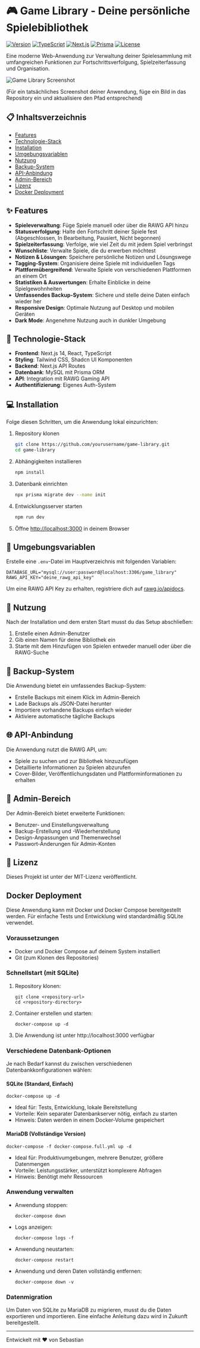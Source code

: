 # 🎮 Game Library - Deine persönliche Spielebibliothek

[![Version](https://img.shields.io/badge/version-1.0.0-blue.svg)](https://semver.org)
[![TypeScript](https://img.shields.io/badge/TypeScript-5.0.4-blue.svg)](https://www.typescriptlang.org)
[![Next.js](https://img.shields.io/badge/Next.js-14.0.0-black.svg)](https://nextjs.org)
[![Prisma](https://img.shields.io/badge/Prisma-4.14.0-2D3748.svg)](https://www.prisma.io)
[![License](https://img.shields.io/badge/license-MIT-green.svg)](https://opensource.org/licenses/MIT)

Eine moderne Web-Anwendung zur Verwaltung deiner Spielesammlung mit umfangreichen Funktionen zur Fortschrittsverfolgung, Spielzeiterfassung und Organisation.

![Game Library Screenshot](https://via.placeholder.com/800x400?text=Game+Library+Screenshot)

(Für ein tatsächliches Screenshot deiner Anwendung, füge ein Bild in das Repository ein und aktualisiere den Pfad entsprechend)

## 📋 Inhaltsverzeichnis

- [Features](#-features)
- [Technologie-Stack](#-technologie-stack)
- [Installation](#-installation)
- [Umgebungsvariablen](#-umgebungsvariablen)
- [Nutzung](#-nutzung)
- [Backup-System](#-backup-system)
- [API-Anbindung](#-api-anbindung)
- [Admin-Bereich](#-admin-bereich)
- [Lizenz](#-lizenz)
- [Docker Deployment](#-docker-deployment)

## ✨ Features

- **Spieleverwaltung**: Füge Spiele manuell oder über die RAWG API hinzu
- **Statusverfolgung**: Halte den Fortschritt deiner Spiele fest (Abgeschlossen, In Bearbeitung, Pausiert, Nicht begonnen)
- **Spielzeiterfassung**: Verfolge, wie viel Zeit du mit jedem Spiel verbringst
- **Wunschliste**: Verwalte Spiele, die du erwerben möchtest
- **Notizen & Lösungen**: Speichere persönliche Notizen und Lösungswege
- **Tagging-System**: Organisiere deine Spiele mit individuellen Tags
- **Plattformübergreifend**: Verwalte Spiele von verschiedenen Plattformen an einem Ort
- **Statistiken & Auswertungen**: Erhalte Einblicke in deine Spielgewohnheiten
- **Umfassendes Backup-System**: Sichere und stelle deine Daten einfach wieder her
- **Responsive Design**: Optimale Nutzung auf Desktop und mobilen Geräten
- **Dark Mode**: Angenehme Nutzung auch in dunkler Umgebung

## 🔧 Technologie-Stack

- **Frontend**: Next.js 14, React, TypeScript
- **Styling**: Tailwind CSS, Shadcn UI Komponenten
- **Backend**: Next.js API Routes
- **Datenbank**: MySQL mit Prisma ORM
- **API**: Integration mit RAWG Gaming API
- **Authentifizierung**: Eigenes Auth-System

## 💻 Installation

Folge diesen Schritten, um die Anwendung lokal einzurichten:

1. Repository klonen
   ```bash
   git clone https://github.com/yourusername/game-library.git
   cd game-library
   ```

2. Abhängigkeiten installieren
   ```bash
   npm install
   ```

3. Datenbank einrichten
   ```bash
   npx prisma migrate dev --name init
   ```

4. Entwicklungsserver starten
   ```bash
   npm run dev
   ```

5. Öffne [http://localhost:3000](http://localhost:3000) in deinem Browser

## 🔐 Umgebungsvariablen

Erstelle eine `.env`-Datei im Hauptverzeichnis mit folgenden Variablen:

```
DATABASE_URL="mysql://user:password@localhost:3306/game_library"
RAWG_API_KEY="deine_rawg_api_key"
```

Um eine RAWG API Key zu erhalten, registriere dich auf [rawg.io/apidocs](https://rawg.io/apidocs).

## 🎯 Nutzung

Nach der Installation und dem ersten Start musst du das Setup abschließen:

1. Erstelle einen Admin-Benutzer
2. Gib einen Namen für deine Bibliothek ein
3. Starte mit dem Hinzufügen von Spielen entweder manuell oder über die RAWG-Suche

## 💾 Backup-System

Die Anwendung bietet ein umfassendes Backup-System:

- Erstelle Backups mit einem Klick im Admin-Bereich
- Lade Backups als JSON-Datei herunter
- Importiere vorhandene Backups einfach wieder
- Aktiviere automatische tägliche Backups

## 🌐 API-Anbindung

Die Anwendung nutzt die RAWG API, um:

- Spiele zu suchen und zur Bibliothek hinzuzufügen
- Detaillierte Informationen zu Spielen abzurufen
- Cover-Bilder, Veröffentlichungsdaten und Plattforminformationen zu erhalten

## 👑 Admin-Bereich

Der Admin-Bereich bietet erweiterte Funktionen:

- Benutzer- und Einstellungsverwaltung
- Backup-Erstellung und -Wiederherstellung
- Design-Anpassungen und Themenwechsel
- Passwort-Änderungen für Admin-Konten

## 📄 Lizenz

Dieses Projekt ist unter der MIT-Lizenz veröffentlicht.

## Docker Deployment

Diese Anwendung kann mit Docker und Docker Compose bereitgestellt werden. Für einfache Tests und Entwicklung wird standardmäßig SQLite verwendet.

### Voraussetzungen

- Docker und Docker Compose auf deinem System installiert
- Git (zum Klonen des Repositories)

### Schnellstart (mit SQLite)

1. Repository klonen:
   ```
   git clone <repository-url>
   cd <repository-directory>
   ```

2. Container erstellen und starten:
   ```
   docker-compose up -d
   ```

3. Die Anwendung ist unter http://localhost:3000 verfügbar

### Verschiedene Datenbank-Optionen

Je nach Bedarf kannst du zwischen verschiedenen Datenbankkonfigurationen wählen:

#### SQLite (Standard, Einfach)
```
docker-compose up -d
```
* Ideal für: Tests, Entwicklung, lokale Bereitstellung
* Vorteile: Kein separater Datenbankserver nötig, einfach zu starten
* Hinweis: Daten werden in einem Docker-Volume gespeichert

#### MariaDB (Vollständige Version)
```
docker-compose -f docker-compose.full.yml up -d
```
* Ideal für: Produktivumgebungen, mehrere Benutzer, größere Datenmengen
* Vorteile: Leistungsstärker, unterstützt komplexere Abfragen
* Hinweis: Benötigt mehr Ressourcen

### Anwendung verwalten

- Anwendung stoppen:
  ```
  docker-compose down
  ```

- Logs anzeigen:
  ```
  docker-compose logs -f
  ```

- Anwendung neustarten:
  ```
  docker-compose restart
  ```

- Anwendung und deren Daten vollständig entfernen:
  ```
  docker-compose down -v
  ```

### Datenmigration

Um Daten von SQLite zu MariaDB zu migrieren, musst du die Daten exportieren und importieren. Eine einfache Anleitung dazu wird in Zukunft bereitgestellt.

---

Entwickelt mit ❤️ von Sebastian 
